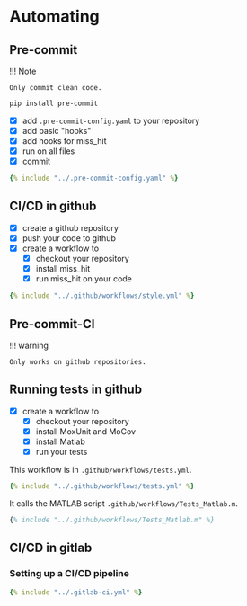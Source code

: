 # Automating


## Pre-commit

!!! Note

    Only commit clean code.

```bash
pip install pre-commit
```

- [x] add `.pre-commit-config.yaml` to your repository
- [x] add basic "hooks"
- [x] add hooks for miss_hit
- [x] run on all files
- [x] commit

```yaml
{% include "../.pre-commit-config.yaml" %}
```

## CI/CD in github

- [x] create a github repository
- [x] push your code to github
- [x] create a workflow to
    - [x] checkout your repository
    - [x] install miss_hit
    - [x] run miss_hit on your code

```yaml
{% include "../.github/workflows/style.yml" %}
```

## Pre-commit-CI

!!! warning

    Only works on github repositories.

## Running tests in github

- [x] create a workflow to
    - [x] checkout your repository
    - [x] install MoxUnit and MoCov
    - [x] install Matlab
    - [x] run your tests

This workflow is in `.github/workflows/tests.yml`.

```yaml
{% include "../.github/workflows/tests.yml" %}
```

It calls the MATLAB script `.github/workflows/Tests_Matlab.m`.

```matlab
{% include "../.github/workflows/Tests_Matlab.m" %}
```

## CI/CD in gitlab

### Setting up a CI/CD pipeline

```yaml
{% include "../.gitlab-ci.yml" %}
```

<!--
!!! tip

    Create scripts that you can run locally and in CI.
-->
